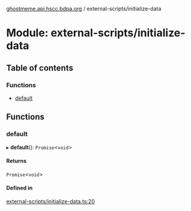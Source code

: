 [ghostmeme.api.hscc.bdpa.org](../README.md) / external-scripts/initialize-data

# Module: external-scripts/initialize-data

## Table of contents

### Functions

- [default](external_scripts_initialize_data.md#default)

## Functions

### default

▸ **default**(): `Promise`<`void`\>

#### Returns

`Promise`<`void`\>

#### Defined in

[external-scripts/initialize-data.ts:20](https://github.com/nhscc/ghostmeme.api.hscc.bdpa.org/blob/311fb73/external-scripts/initialize-data.ts#L20)
